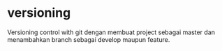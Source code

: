 # versioning
Versioning control with git dengan membuat project sebagai master dan menambahkan branch sebagai develop maupun feature.
